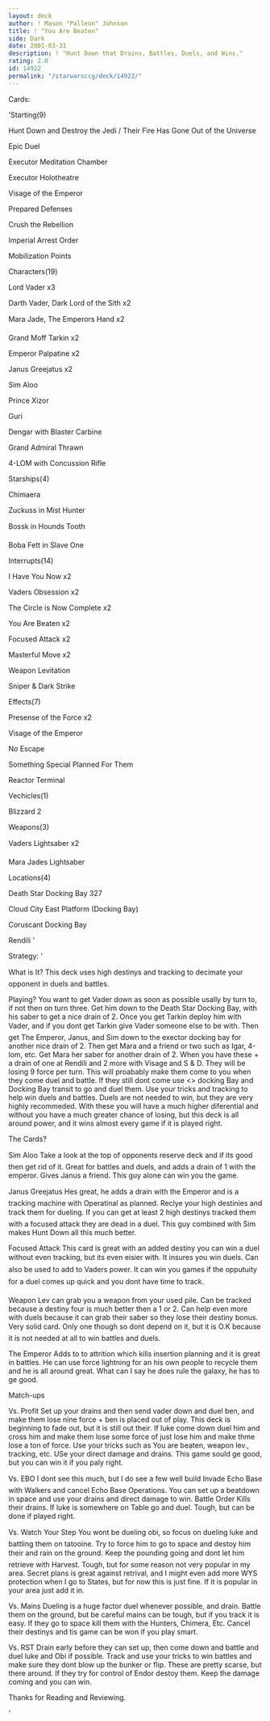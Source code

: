 ```yaml
---
layout: deck
author: ! Mason "Palleon" Johnson
title: ! "You Are Beaten"
side: Dark
date: 2001-03-31
description: ! "Hunt Down that Drains, Battles, Duels, and Wins."
rating: 2.0
id: 14922
permalink: "/starwarsccg/deck/14922/"
---
```

Cards: 

'Starting(9) 

Hunt Down and Destroy the Jedi / Their Fire Has Gone Out of the Universe 

Epic Duel 

Executor Meditation Chamber 

Executor Holotheatre 

Visage of the Emperor 

Prepared Defenses 

Crush the Rebellion 

Imperial Arrest Order 

Mobilization Points 


Characters(19) 

Lord Vader x3 

Darth Vader, Dark Lord of the Sith x2 

Mara Jade, The Emperors Hand x2 

Grand Moff Tarkin x2 

Emperor Palpatine x2

Janus Greejatus x2 

Sim Aloo 

Prince Xizor 

Guri 

Dengar with Blaster Carbine 

Grand Admiral Thrawn 

4-LOM with Concussion Rifle 


Starships(4) 

Chimaera 

Zuckuss in Mist Hunter 

Bossk in Hounds Tooth 

Boba Fett in Slave One 


Interrupts(14) 

I Have You Now x2 

Vaders Obsession x2 

The Circle is Now Complete x2 

You Are Beaten x2 

Focused Attack x2 

Masterful Move x2 

Weapon Levitation 

Sniper & Dark Strike 


Effects(7) 

Presense of the Force x2 

Visage of the Emperor 

No Escape 

Something Special Planned For Them 

Reactor Terminal 


Vechicles(1) 

Blizzard 2 


Weapons(3) 

Vaders Lightsaber x2 

Mara Jades Lightsaber 


Locations(4) 

Death Star Docking Bay 327 

Cloud City East Platform (Docking Bay) 

Coruscant Docking Bay 

Rendili  '

Strategy: '

What is It? This deck uses high destinys and tracking to decimate your opponent in duels and battles. 


Playing? You want to get Vader down as soon as possible usally by turn to, if not then on turn three. Get him down to the Death Star Docking Bay, with his saber to get a nice drain of 2. Once you get Tarkin deploy him with Vader, and if you dont get Tarkin give Vader someone else to be with. Then get The Emperor, Janus, and Sim down to the exector docking bay for another nice drain of 2. Then get Mara and a friend or two such as Igar, 4-lom, etc. Get Mara her saber for another drain of 2. When you have these + a drain of one at Rendili and 2 more with Visage and S & D. They will be losing 9 force per turn. This will proabably make them come to you when they come duel and battle. If they still dont come use <> docking Bay and Docking Bay transit to go and duel them. Use your tricks and tracking to help win duels and battles. Duels are not needed to win, but they are very highly recommeded. With these you will have a much higher diferential and without you have a much greater chance of losing, but this deck is all around power, and it wins almost every game if it is played right. 


The Cards? 


Sim Aloo Take a look at the top of opponents reserve deck and if its good then get rid of it. Great for battles and duels, and adds a drain of 1 with the emperor. Gives Janus a friend. This guy alone can win you the game. 


Janus Greejatus Hes great, he adds a drain with the Emperor and is a tracking machine with Operatinal as planned. Reclye your high destinies and track them for dueling. If you can get at least 2 high destinys tracked them with a focused attack they are dead in a duel. This guy combined with Sim makes Hunt Down all this much better. 


Focused Attack This card is great with an added destiny you can win a duel without even tracking, but its even eisier with. It insures you win duels. Can also be used to add to Vaders power. It can win you games if the opputuity for a duel comes up quick and you dont have time to track. 


Weapon Lev can grab you a weapon from your used pile. Can be tracked because a destiny four is much better then a 1 or 2. Can help even more with duels because it can grab their saber so they lose their destiny bonus. Very solid card. Only one though so dont depend on it, but it is O.K because it is not needed at all to win battles and duels. 


The Emperor Adds to to attrition which kills insertion planning and it is great in battles. He can use force lightning for an his own people to recycle them and he is all around great. What can I say he does rule the galaxy, he has to ge good. 


Match-ups 


Vs. Profit Set up your drains and then send vader down and duel ben, and make them lose nine force + ben is placed out of play. This deck is beginning to fade out, but it is still out their. If luke come down duel him and cross him and make them lose some force of just lose him and make thme lose a ton of force. Use your tricks such as You are beaten, weapon lev., tracking, etc. USe your direct damage and drains. This game sould ge good, but you can win it if you paly right. 


Vs. EBO I dont see this much, but I do see a few well build Invade Echo Base with Walkers and cancel Echo Base Operations. You can set up a beatdown in space and use your drains and direct damage to win. Battle Order Kills their drains. If luke is somewhere on Table go and duel. Tough, but can be done if played right. 


Vs. Watch Your Step You wont be dueling obi, so focus on dueling luke and battling them on tatooine. Try to force him to go to space and destoy him their and rain on the ground. Keep the pounding going and dont let him retrieve with Harvest. Tough, but for some reason not very popular in my area. Secret plans is great against retrival, and I might even add more WYS protection when I go to States, but for now this is just fine. If it is popular in your area just add it in. 


Vs. Mains Dueling is a huge factor duel whenever possible, and drain. Battle them on the ground, but be careful mains can be tough, but if you track it is easy. If they go to space kill them with the Hunters, Chimera, Etc. Cancel their destinys and tis game can be won if you play smart. 


Vs. RST Drain early before they can set up, then come down and battle and duel luke and Obi if possible. Track and use your tricks to win battles and make sure they dont blow up the bunker or flip. These are pretty scarse, but there around. If they try for control of Endor destoy them. Keep the damage coming and you can win. 


Thanks for Reading and Reviewing. 

'
